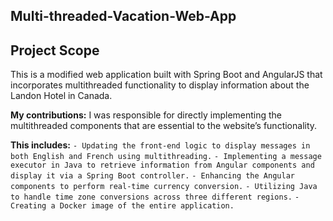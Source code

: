 ## Multi-threaded-Vacation-Web-App


## Project Scope
This is a modified web application built with Spring Boot and AngularJS that incorporates multithreaded functionality to display information about the Landon Hotel in Canada.

**My contributions:**
I was responsible for directly implementing the multithreaded components that are essential to the website’s functionality.

**This includes:**
```- Updating the front-end logic to display messages in both English and French using multithreading.```
```- Implementing a message executor in Java to retrieve information from Angular components and display it via a Spring Boot controller.```
```- Enhancing the Angular components to perform real-time currency conversion.```
```- Utilizing Java to handle time zone conversions across three different regions.```
```- Creating a Docker image of the entire application.```
